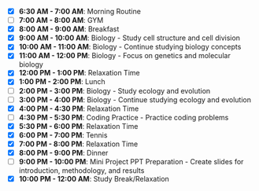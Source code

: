 

- [x] **6:30 AM - 7:00 AM**: Morning Routine
- [ ] **7:00 AM - 8:00 AM**: GYM
- [x] **8:00 AM - 9:00 AM**: Breakfast
- [x] **9:00 AM - 10:00 AM**: Biology - Study cell structure and cell division
- [x] **10:00 AM - 11:00 AM**: Biology - Continue studying biology concepts
- [x] **11:00 AM - 12:00 PM**: Biology - Focus on genetics and molecular biology
- [x] **12:00 PM - 1:00 PM**: Relaxation Time
- [x] **1:00 PM - 2:00 PM**: Lunch
- [ ] **2:00 PM - 3:00 PM**: Biology - Study ecology and evolution
- [ ] **3:00 PM - 4:00 PM**: Biology - Continue studying ecology and evolution
- [x] **4:00 PM - 4:30 PM**: Relaxation Time
- [ ] **4:30 PM - 5:30 PM**: Coding Practice - Practice coding problems
- [x] **5:30 PM - 6:00 PM**: Relaxation Time
- [x] **6:00 PM - 7:00 PM**: Tennis
- [x] **7:00 PM - 8:00 PM**: Relaxation Time
- [x] **8:00 PM - 9:00 PM**: Dinner
- [ ] **9:00 PM - 10:00 PM**: Mini Project PPT Preparation - Create slides for introduction, methodology, and results
- [x] **10:00 PM - 12:00 AM**: Study Break/Relaxation
